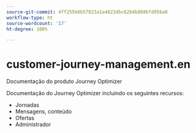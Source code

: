 ```yaml
---
source-git-commit: 4ff255b6b57823a1a4622dbc62b4b8886fd956a0
workflow-type: ht
source-wordcount: '17'
ht-degree: 100%

---
```

# customer-journey-management.en

Documentação do produto Journey Optimizer

Documentação do Journey Optimizer incluindo os seguintes recursos:

* Jornadas
* Mensagens, conteúdo
* Ofertas
* Administrador

